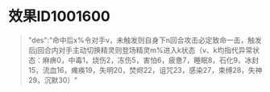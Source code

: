 # 效果ID1001600
> "des":"命中后x%令对手v，未触发则自身下n回合攻击必定致命一击，触发后j回合内对手主动切换精灵则登场精灵m%进入k状态（v、k均指代异常状态：麻痹0，中毒1，烧伤2，冻伤5，害怕6，疲惫7，睡眠8，石化9，冰封15，流血16，瘫痪19，失明20，焚烬22，诅咒23，感染27，束缚28，失神29，沉默30）"
